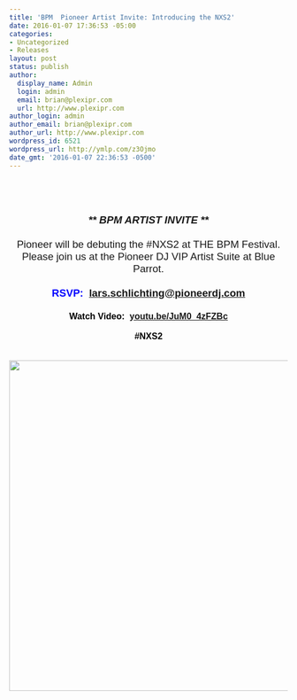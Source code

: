 ```yaml
---
title: 'BPM  Pioneer Artist Invite: Introducing the NXS2'
date: 2016-01-07 17:36:53 -05:00
categories:
- Uncategorized
- Releases
layout: post
status: publish
author:
  display_name: Admin
  login: admin
  email: brian@plexipr.com
  url: http://www.plexipr.com
author_login: admin
author_email: brian@plexipr.com
author_url: http://www.plexipr.com
wordpress_id: 6521
wordpress_url: http://ymlp.com/z3Ojmo
date_gmt: '2016-01-07 22:36:53 -0500'
---
```


<p><html><br />
<head><br />
<meta http-equiv="Content-Type" content="text/html; charset=UTF-8"/></head><br />
<body>
<div style="text-align: center;"><b><i><span style="font-size: 14pt;"><span style="font-family: arial, helvetica, sans-serif;">** BPM ARTIST INVITE **</span></span></i></b></div>
<div style="text-align: center;"><span style="font-size: 14pt;"><span style="font-family: arial, helvetica, sans-serif;"><br /></span></span></div>
<div style="text-align: center;"><span style="font-size: 14pt;"><span style="font-family: arial, helvetica, sans-serif;">Pioneer will be debuting the #NXS2 at THE BPM Festival. Please join us at the Pioneer DJ VIP Artist Suite at Blue Parrot.</span></span></div>
<div style="text-align: center;"><span style="font-size: 14pt;"><span style="font-family: arial, helvetica, sans-serif;"><br /></span></span></div>
<div style="text-align: center;"><b><span style="color: #0000ff;"><span style="font-size: 14pt;"><span style="font-family: arial, helvetica, sans-serif;">RSVP: &nbsp;<a href="mailto: lars.schlichting@pioneerdj.com">lars.schlichting@pioneerdj.com</a></span></span></span></b></div>
<div style="text-align: center;"><span style="font-size: 14pt;"><span style="font-family: arial, helvetica, sans-serif;"><br /></span></span></div>
<div style="text-align: center;"><span style="font-size: 14pt;"><span><span style="color: #000000;"><span style="font-family: arial, helvetica, sans-serif;"><b><span style="font-size: 12pt;">Watch Video: </span><span style="font-size: 12pt;">&nbsp;</span></b><a style="font-weight: bold;" href="http://youtu.be/JuM0_4zFZBc"><span style="font-size: 12pt;">youtu.be/JuM0_4zFZBc</span></a></span></span><b><span style="color: #0000ff;"><span style="font-size: 12pt;"><span style="color: #000000;"><span style="font-family: arial, helvetica, sans-serif;"> </span></span></span></p>
<div style="line-height: normal;"><span style="font-size: 12pt;"><span style="color: #000000;"><span style="font-family: arial, helvetica, sans-serif;">#NXS2</span></span></span></div>
<div style="font-family: ArialMT; font-size: 12px; line-height: normal;">&nbsp;</div>
<p></span></b></span></span></div>
<div style="text-align: center;"><span style="font-size: 14pt;"><span style="font-family: arial, helvetica, sans-serif;"><img src="http://img.ymlp.com/plexipr_PioneerNXS2Artistinvitationweb_1.png" height="597" style="border: 0pt none;" width="800" /></span></span></div>
<div style="text-align: center;"><span style="font-size: 14pt;"><span style="font-family: arial, helvetica, sans-serif;"><br /></span></span></div>
<p></body><br />
</html></p>
